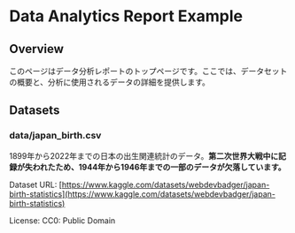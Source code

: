 # Data Analytics Report Example
## Overview
このページはデータ分析レポートのトップページです。ここでは、データセットの概要と、分析に使用されるデータの詳細を提供します。
## Datasets
### data/japan_birth.csv

1899年から2022年までの日本の出生関連統計のデータ。**第二次世界大戦中に記録が失われたため、1944年から1946年までの一部のデータが欠落しています。**


Dataset URL: [https://www.kaggle.com/datasets/webdevbadger/japan-birth-statistics](https://www.kaggle.com/datasets/webdevbadger/japan-birth-statistics)

License: CC0: Public Domain
